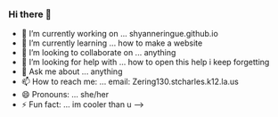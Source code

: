 ### Hi there 👋

- 🔭 I’m currently working on ... shyanneringue.github.io
- 🌱 I’m currently learning ... how to make a website
- 👯 I’m looking to collaborate on ... anything
- 🤔 I’m looking for help with ... how to open this help i keep forgetting
- 💬 Ask me about ... anything
- 📫 How to reach me: ... email: Zering130.stcharles.k12.la.us
- 😄 Pronouns: ... she/her
- ⚡ Fun fact: ... im cooler than u
-->

<!--
**Shyanneringue/Shyanneringue** is a ✨ _special_ ✨ repository because its `README.md` (this file) appears on your GitHub profile.

Here are some ideas to get you started:


